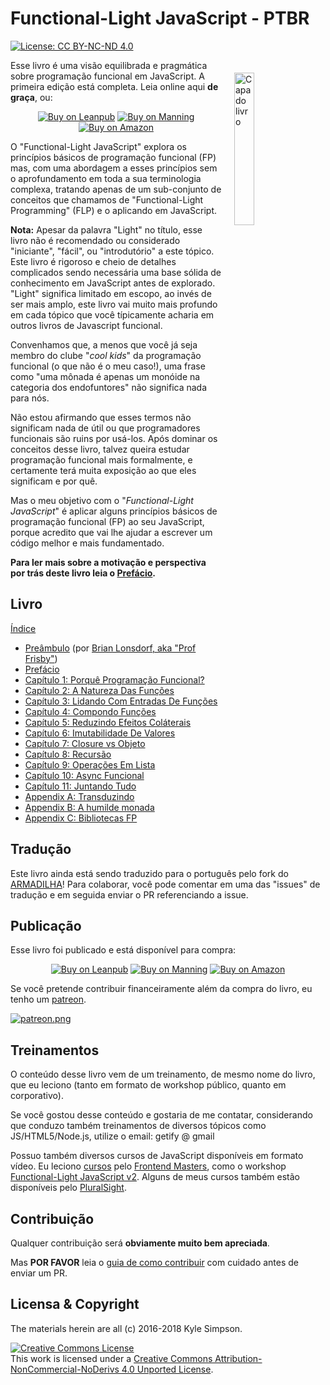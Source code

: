 # Functional-Light JavaScript - PTBR

[![License: CC BY-NC-ND 4.0](https://img.shields.io/badge/License-CC%20BY--NC--ND%204.0-blue.svg)](http://creativecommons.org/licenses/by-nc-nd/4.0/)

<a href="https://leanpub.com/fljs"><img src="manuscript/images/marketing/front-cover-small.png" width="25%" align="right" hspace="20" vspace="20" title="Functional-Light JavaScript" alt="Capa do livro"></a>

Esse livro é uma visão equilibrada e pragmática sobre programação funcional em JavaScript. A primeira edição está completa. Leia online aqui **de graça**, ou:

<p align="center">
    <a href="http://fljsbook.com"><img src="https://img.shields.io/badge/Buy-Leanpub-yellow.svg" title="Buy on Leanpub" alt="Buy on Leanpub"></a> <a href="http://manning.fljsbook.com"><img src="https://img.shields.io/badge/Buy-Manning-yellow.svg" title="Buy on Manning" alt="Buy on Manning"></a> <a href="http://amazon.fljsbook.com"><img src="https://img.shields.io/badge/Buy-Amazon-yellow.svg" title="Buy on Amazon" alt="Buy on Amazon"></a>
</p>

O "Functional-Light JavaScript" explora os princípios básicos de programação funcional (FP) mas, com uma abordagem a esses princípios sem o aprofundamento em toda a sua terminologia complexa, tratando apenas de um sub-conjunto de conceitos que chamamos de "Functional-Light Programming" (FLP) e o aplicando em JavaScript.

**Nota:** Apesar da palavra "Light" no título, esse livro não é recomendado ou considerado "iniciante", "fácil", ou "introdutório" a este tópico. Este livro é rigoroso e cheio de detalhes complicados sendo necessária uma base sólida de conhecimento em JavaScript antes de explorado. "Light" significa limitado em escopo, ao invés de ser mais amplo, este livro vai muito mais profundo em cada tópico que você típicamente acharia em outros livros de Javascript funcional.

Convenhamos que, a menos que você já seja membro do clube "_cool kids_" da programação funcional (o que não é o meu caso!), uma frase como "uma mônada é apenas um monóide na categoria dos endofuntores" não significa nada para nós.

Não estou afirmando que esses termos não significam nada de útil ou que programadores funcionais são ruins por usá-los. Após dominar os conceitos desse livro, talvez queira estudar programação funcional mais formalmente, e certamente terá muita exposição ao que eles significam e por quê.

Mas o meu objetivo com o "_Functional-Light JavaScript_" é aplicar alguns princípios básicos de programação funcional (FP) ao seu JavaScript, porque acredito que vai lhe ajudar a escrever um código melhor e mais fundamentado.

**Para ler mais sobre a motivação e perspectiva por trás deste livro leia o [Prefácio](manuscript/preface.md).**

## Livro

[Índice](manuscript/README.md/#table-of-contents)

* [Preâmbulo](manuscript/foreword.md/#foreword) (por [Brian Lonsdorf, aka "Prof Frisby"](https://twitter.com/DrBoolean))
* [Prefácio](manuscript/preface.md/#preface)
* [Capítulo 1: Porquê Programação Funcional?](manuscript/ch1.md/#Chapter-1-why-functional-programming)
* [Capítulo 2: A Natureza Das Funções](manuscript/ch2.md/#chapter-2-the-nature-of-functions)
* [Capítulo 3: Lidando Com Entradas De Funções](manuscript/ch3.md/#chapter-3-managing-function-inputs)
* [Capítulo 4: Compondo Funções](manuscript/ch4.md/#chapter-4-composing-functions)
* [Capítulo 5: Reduzindo Efeitos Coláterais](manuscript/ch5.md/#chapter-5-reducing-side-effects)
* [Capítulo 6: Imutabilidade De Valores](manuscript/ch6.md/#chapter-6-value-immutability)
* [Capítulo 7: Closure vs Objeto](manuscript/ch7.md/#chapter-7-closure-vs-object)
* [Capítulo 8: Recursão](manuscript/ch8.md/#chapter-8-recursion)
* [Capítulo 9: Operações Em Lista](manuscript/ch9.md/#chapter-9-list-operations)
* [Capítulo 10: Async Funcional](manuscript/ch10.md/#chapter-10-functional-async)
* [Capítulo 11: Juntando Tudo](manuscript/ch11.md/#chapter-11-putting-it-all-together)
* [Appendix A: Transduzindo](manuscript/apA.md/#appendix-a-transducing)
* [Appendix B: A humilde monada](manuscript/apB.md/#appendix-b-the-humble-monad)
* [Appendix C: Bibliotecas FP](manuscript/apC.md/#appendix-c-fp-libraries)

## Tradução

Este livro ainda está sendo traduzido para o português pelo fork do [ARMADILHA](https://github.com/armadilha/functional-light-js)!
Para colaborar, você pode comentar em uma das "issues" de tradução e em seguida enviar o PR referenciando a issue.

## Publicação

Esse livro foi publicado e está disponível para compra:

<p align="center">
    <a href="http://fljsbook.com"><img src="https://img.shields.io/badge/Buy-Leanpub-yellow.svg" title="Buy on Leanpub" alt="Buy on Leanpub"></a> <a href="http://manning.fljsbook.com"><img src="https://img.shields.io/badge/Buy-Manning-yellow.svg" title="Buy on Manning" alt="Buy on Manning"></a> <a href="http://amazon.fljsbook.com"><img src="https://img.shields.io/badge/Buy-Amazon-yellow.svg" title="Buy on Amazon" alt="Buy on Amazon"></a>
</p>

Se você pretende contribuir financeiramente além da compra do livro, eu tenho um [patreon](https://www.patreon.com/getify).

<a href="https://www.patreon.com/getify">[![patreon.png](https://c5.patreon.com/external/logo/become_a_patron_button.png)](https://www.patreon.com/getify)</a>

## Treinamentos

O conteúdo desse livro vem de um treinamento, de mesmo nome do livro, que eu leciono (tanto em formato de workshop público, quanto em corporativo).

Se você gostou desse conteúdo e gostaria de me contatar, considerando que conduzo também treinamentos de diversos tópicos como JS/HTML5/Node.js, utilize o email: getify @ gmail

Possuo também diversos cursos de JavaScript disponíveis em formato vídeo. Eu leciono [cursos](https://frontendmasters.com/teachers/kyle-simpson) pelo [Frontend Masters](https://frontendmasters.com), como o workshop [Functional-Light JavaScript v2](https://frontendmasters.com/courses/functional-javascript-v2/). Alguns de meus cursos também estão disponíveis pelo [PluralSight](https://www.pluralsight.com/search?q=kyle%20simpson&categories=all).

## Contribuição

Qualquer contribuição será **obviamente muito bem apreciada**.

Mas **POR FAVOR** leia o [guia de como contribuir](CONTRIBUTING.md) com cuidado antes de enviar um PR.

## Licensa & Copyright

The materials herein are all (c) 2016-2018 Kyle Simpson.

<a rel="license" href="http://creativecommons.org/licenses/by-nc-nd/4.0/"><img alt="Creative Commons License" style="border-width:0" src="https://i.creativecommons.org/l/by-nc-nd/4.0/88x31.png" /></a><br />This work is licensed under a <a rel="license" href="http://creativecommons.org/licenses/by-nc-nd/4.0/">Creative Commons Attribution-NonCommercial-NoDerivs 4.0 Unported License</a>.
